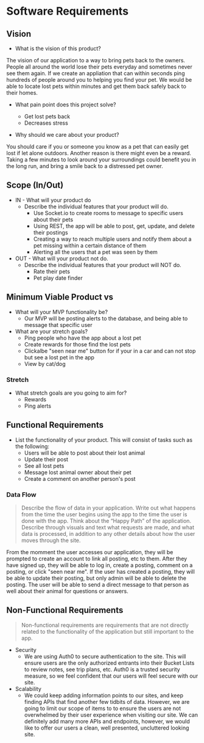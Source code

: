 # Software Requirements

## Vision

- What is the vision of this product?

The vision of our application to a way to bring pets back to the owners. People all around the world lose their pets everyday and sometimes never see them again. If we create an appliation that can within seconds ping hundreds of people around you to helping you find your pet. We would be able to locate lost pets within minutes and get them back safely back to their homes.

- What pain point does this project solve?
  - Get lost pets back
  - Decreases stress

- Why should we care about your product?

You should care if you or someone you know as a pet that can easily get lost if let alone outdoors. Another reason is there might even be a reward. Taking a few minutes to look around your surroundings could benefit you in the long run, and bring a smile back to a distressed pet owner.

## Scope (In/Out)

- IN - What will your product do
  - Describe the individual features that your product will do.
    - Use Socket.io to create rooms to message to specific users about their pets
    - Using REST, the app will be able to post, get, update, and delete their postings
    - Creating a way to reach multiple users and notify them about a pet missing within a certain distance of them
    - Alerting all the users that a pet was seen by them
- OUT - What will your product not do.
  - Describe the individual features that your product will NOT do.
    - Rate their pets
    - Pet play date finder

## Minimum Viable Product vs

- What will your MVP functionality be?
  - Our MVP will be posting alerts to the database, and being able to message that specific user
- What are your stretch goals?
  - Ping people who have the app about a lost pet
  - Create rewards for those find the lost pets
  - Clickalbe "seen near me" button for if your in a car and can not stop but see a lost pet in the app
  - View by cat/dog

### Stretch

- What stretch goals are you going to aim for?
  - Rewards
  - Ping alerts

## Functional Requirements

- List the functionality of your product. This will consist of tasks such as the following:
  - Users will be able to post about their lost animal
  - Update their post
  - See all lost pets
  - Message lost animal owner about their pet
  - Create a comment on another person's post

### Data Flow

>Describe the flow of data in your application. Write out what happens from the time the user begins using the app to the time the user is done with the app. Think about the “Happy Path” of the application. Describe through visuals and text what requests are made, and what data is processed, in addition to any other details about how the user moves through the site.

From the momment the user accesses our application, they will be prompted to create an account to link all posting, etc to them. After they have signed up, they will be able to log in, create a posting, comment on a posting, or click "seen near me". If the user has created a posting, they will be able to update their posting, but only admin will be able to delete the posting. The user will be able to send a direct message to that person as well about their animal for questions or answers.

## Non-Functional Requirements

>Non-functional requirements are requirements that are not directly related to the functionality of the application but still important to the app.

- Security
  - We are using Auth0 to secure authentication to the site. This will ensure users are the only authorized entrants into their Bucket Lists to review notes, see trip plans, etc. Auth0 is a trusted security measure, so we feel confident that our users will feel secure with our site.
- Scalability
  - We could keep adding information points to our sites, and keep finding APIs that find another few tidbits of data. However, we are going to limit our scope of items to to ensure the users are not overwhelmed by their user experience when visiting our site. We can definitely add many more APIs and endpoints, however, we would like to offer our users a clean, well presented, uncluttered looking site.
